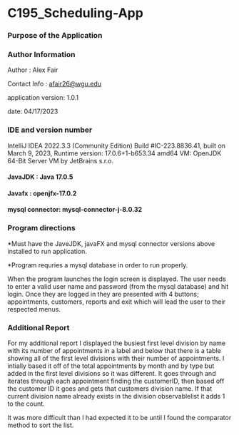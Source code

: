 # C195_Scheduling-App

### Purpose of the Application

### Author Information
Author : Alex Fair 

Contact Info : afair26@wgu.edu

application version: 1.0.1

date: 04/17/2023

### IDE and version number
IntelliJ IDEA 2022.3.3 (Community Edition)
Build #IC-223.8836.41, built on March 9, 2023,
Runtime version: 17.0.6+1-b653.34 amd64
VM: OpenJDK 64-Bit Server VM by JetBrains s.r.o.


#### JavaJDK : Java 17.0.5
#### Javafx : openjfx-17.0.2
#### mysql connector: mysql-connector-j-8.0.32

### Program directions
*Must have the JaveJDK, javaFX and mysql connector versions above installed to run application. 

*Program requries a mysql database in order to run properly.


When the program launches the login screen is displayed. The user needs to enter a valid user name and password (from the
mysql database) and hit login. Once they are logged in they are presented with 4 buttons; 
appointments, customers, reports and exit which will lead the user to their respected menus.

### Additional Report
For my additional report I displayed the busiest first level division by name with its number of appointments in a label and 
below that there is a table showing all of the first level divisions with their number of appointments. I intially based it off
of the total appointments by month and by type but added in the first level divisions so it was different. 
It goes through and iterates through each appointment finding the customerID, then based off the customer ID it goes and gets
that customers division name. If that current division name already exists in the division observablelist it adds 1 to the count.

It was more difficult than I had expected it to be until I found the comparator method to sort the list.
